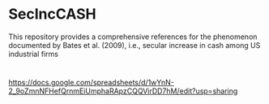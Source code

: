 # SecIncCASH
This repository provides a comprehensive references for the phenomenon documented by Bates et al. (2009), i.e., secular increase in cash among US industrial firms

#
https://docs.google.com/spreadsheets/d/1wYnN-2_9oZmnNFHefQrnmEiUmphaRApzCQQVirDD7hM/edit?usp=sharing 
